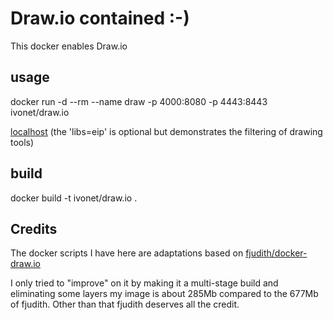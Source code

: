# Draw.io contained :-)

This docker enables Draw.io
 
## usage

docker run -d --rm --name draw -p 4000:8080 -p 4443:8443 ivonet/draw.io

[localhost](http://localhost:4000?offline=1&libs=eip)
(the 'libs=eip' is optional but demonstrates the filtering of drawing tools)

## build

docker build -t ivonet/draw.io .


## Credits

The docker scripts I have here are adaptations based on [fjudith/docker-draw.io](https://github.com/fjudith/docker-draw.io)

I only tried to "improve" on it by making it a multi-stage build and eliminating some layers
my image is about 285Mb compared to the 677Mb of fjudith. Other than that fjudith deserves all the credit.
